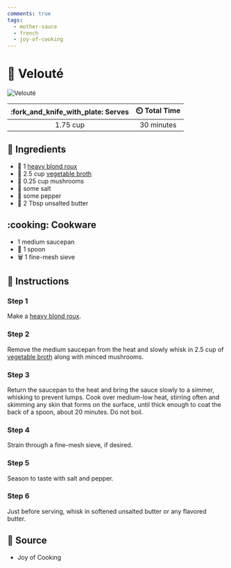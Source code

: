 ```yaml
---
comments: true
tags:
  - mother-sauce
  - french
  - joy-of-cooking 
---
```

# :carrot: Velouté

![Velouté](../../assets/images/velouté.jpg)

| :fork_and_knife_with_plate: Serves | :timer_clock: Total Time |
|:----------------------------------:|:-----------------------: |
| 1.75 cup | 30 minutes |

## :salt: Ingredients

- :stew: 1 [heavy blond roux][1]
- :carrot: 2.5 cup [vegetable broth][2]
- :mushroom: 0.25 cup mushrooms
- :salt: some salt
- :salt: some pepper
- :butter: 2 Tbsp unsalted butter

## :cooking: Cookware

- 1 medium saucepan
- :spoon: 1 spoon
- :wastebasket: 1 fine-mesh sieve

## :pencil: Instructions

### Step 1

Make a [heavy blond roux][1].

### Step 2

Remove the medium saucepan from the heat and slowly whisk in 2.5 cup of [vegetable broth][2] along with minced
mushrooms.

### Step 3

Return the saucepan to the heat and bring the sauce slowly to a simmer, whisking to prevent lumps. Cook over medium-low
heat, stirring often and skimming any skin that forms on the surface, until thick enough to coat the back of a spoon,
about 20 minutes. Do not boil.

### Step 4

Strain through a fine-mesh sieve, if desired.

### Step 5

Season to taste with salt and pepper.

### Step 6

Just before serving, whisk in softened unsalted butter or any flavored butter.

## :link: Source

- Joy of Cooking

[1]: <../../ingredients/roux.md>
[2]: <../../ingredients/vegetable-broth.md>
